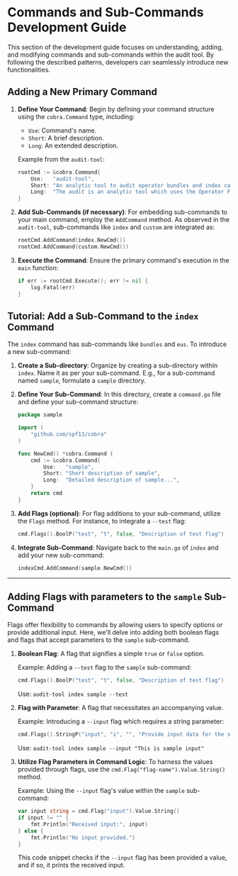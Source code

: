 # Commands and Sub-Commands Development Guide

This section of the development guide focuses on understanding, adding, and modifying commands and sub-commands within
the audit tool. By following the described patterns, developers can seamlessly introduce new functionalities.

## Adding a New Primary Command

1. **Define Your Command**:
   Begin by defining your command structure using the `cobra.Command` type, including:
   - `Use`: Command's name.
   - `Short`: A brief description.
   - `Long`: An extended description.

   Example from the `audit-tool`:
   ```go
   rootCmd := &cobra.Command{
       Use:   "audit-tool",
       Short: "An analytic tool to audit operator bundles and index catalogs",
       Long:  "The audit is an analytic tool which uses the Operator Framework solutions ...",
   }
   ```

2. **Add Sub-Commands (if necessary)**:
   For embedding sub-commands to your main command, employ the `AddCommand` method. As observed in the `audit-tool`,
   sub-commands like `index` and `custom` are integrated as:
   ```go
   rootCmd.AddCommand(index.NewCmd())
   rootCmd.AddCommand(custom.NewCmd())
   ```

3. **Execute the Command**:
   Ensure the primary command's execution in the `main` function:
   ```go
   if err := rootCmd.Execute(); err != nil {
       log.Fatal(err)
   }
   ```

## Tutorial: Add a Sub-Command to the `index` Command

The `index` command has sub-commands like `bundles` and `eus`. To introduce a new sub-command:

1. **Create a Sub-directory**:
   Organize by creating a sub-directory within `index`. Name it as per your sub-command. E.g., for a sub-command
   named `sample`, formulate a `sample` directory.

2. **Define Your Sub-Command**:
   In this directory, create a `command.go` file and define your sub-command structure:
   ```go
   package sample
   
   import (
       "github.com/spf13/cobra"
   )
   
   func NewCmd() *cobra.Command {
       cmd := &cobra.Command{
           Use:   "sample",
           Short: "Short description of sample",
           Long:  "Detailed description of sample...",
       }
       return cmd
   }
   ```

3. **Add Flags (optional)**:
   For flag additions to your sub-command, utilize the `Flags` method. For instance, to integrate a `--test` flag:
   ```go
   cmd.Flags().BoolP("test", "t", false, "Description of test flag")
   ```

4. **Integrate Sub-Command**:
   Navigate back to the `main.go` of `index` and add your new sub-command:
   ```go
   indexCmd.AddCommand(sample.NewCmd())
   ```

---

## Adding Flags with parameters to the `sample` Sub-Command

Flags offer flexibility to commands by allowing users to specify options or provide additional input. Here, we'll delve
into adding both boolean flags and flags that accept parameters to the `sample` sub-command.

1. **Boolean Flag**:
   A flag that signifies a simple `true` or `false` option.

   Example: Adding a `--test` flag to the `sample` sub-command:
   ```go
   cmd.Flags().BoolP("test", "t", false, "Description of test flag")
   ```
   Use: `audit-tool index sample --test`

2. **Flag with Parameter**:
   A flag that necessitates an accompanying value.

   Example: Introducing a `--input` flag which requires a string parameter:
   ```go
   cmd.Flags().StringP("input", "i", "", "Provide input data for the sample command")
   ```
   Use: `audit-tool index sample --input "This is sample input"`

3. **Utilize Flag Parameters in Command Logic**:
   To harness the values provided through flags, use the `cmd.Flag("flag-name").Value.String()` method.

   Example: Using the `--input` flag's value within the `sample` sub-command:
   ```go
   var input string = cmd.Flag("input").Value.String()
   if input != "" {
       fmt.Println("Received input:", input)
   } else {
       fmt.Println("No input provided.")
   }
   ```
   This code snippet checks if the `--input` flag has been provided a value, and if so, it prints the received input.
